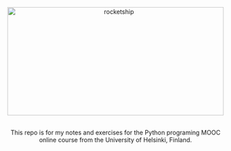 <div align="center">
    <image src="https://media0.giphy.com/media/v1.Y2lkPTc5MGI3NjExZXBzaHE3b3FqbWQ5YWg3ZTF5dDg5YWl2cDQxbjI3M2I5ZncycDMybiZlcD12MV9pbnRlcm5hbF9naWZfYnlfaWQmY3Q9Zw/Basrh159dGwKY/giphy.webp" alt="rocketship" height="250" width="500"/>
</div>
&nbsp;
<div align="center">
<p>This repo is for my notes and exercises for the Python programing MOOC online course from the University of Helsinki, Finland.</p>
</div>
